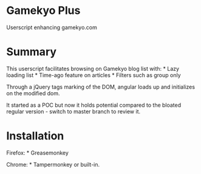 # Gamekyo Plus

Userscript enhancing gamekyo.com

# Summary

This userscript facilitates browsing on Gamekyo blog list with:
    * Lazy loading list
    * Time-ago feature on articles
    * Filters such as group only

Through a jQuery tags marking of the DOM, angular loads up and initializes on the modified dom.

It started as a POC but now it holds potential compared to the bloated regular version - switch to master branch to review it.

# Installation

Firefox:
    * Greasemonkey

Chrome:
    * Tampermonkey or built-in.
